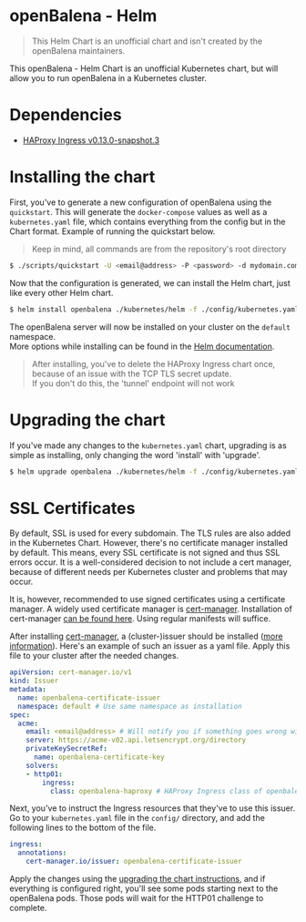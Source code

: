 # openBalena - Helm

> This Helm Chart is an unofficial chart and isn't created by the openBalena maintainers.

This openBalena - Helm Chart is an unofficial Kubernetes chart, but will allow you to run openBalena in a Kubernetes cluster.  

# Dependencies
- [HAProxy Ingress v0.13.0-snapshot.3](https://github.com/jcmoraisjr/haproxy-ingress)

# Installing the chart
First, you've to generate a new configuration of openBalena using the `quickstart`. This will generate the `docker-compose` values as well as a `kubernetes.yaml` file, which contains everything from the config but in the Chart format. Example of running the quickstart below.

> Keep in mind, all commands are from the repository's root directory

```bash
$ ./scripts/quickstart -U <email@address> -P <password> -d mydomain.com
```

Now that the configuration is generated, we can install the Helm chart, just like every other Helm chart. 

```bash
$ helm install openbalena ./kubernetes/helm -f ./config/kubernetes.yaml
```

The openBalena server will now be installed on your cluster on the `default` namespace.   
More options while installing can be found in the [Helm documentation](https://helm.sh/docs/).

> After installing, you've to delete the HAProxy Ingress chart once, because of an issue with the TCP TLS secret update.  
> If you don't do this, the 'tunnel' endpoint will not work

# Upgrading the chart
If you've made any changes to the `kubernetes.yaml` chart, upgrading is as simple as installing, only changing the word 'install' with 'upgrade'.

```bash
$ helm upgrade openbalena ./kubernetes/helm -f ./config/kubernetes.yaml
```

# SSL Certificates
By default, SSL is used for every subdomain. The TLS rules are also added in the Kubernetes Chart. However, there's no certificate manager installed by default. This means, every SSL certificate is not signed and thus SSL errors occur. It is a well-considered decision to not include a cert manager, because of different needs per Kubernetes cluster and problems that may occur.    

It is, however, recommended to use signed certificates using a certificate manager. A widely used certificate manager is [cert-manager](https://cert-manager.io/docs/). Installation of cert-manager [can be found here](https://cert-manager.io/docs/installation/kubernetes/). Using regular manifests will suffice.  

After installing [cert-manager](https://cert-manager.io/docs/), a (cluster-)issuer should be installed ([more information](https://cert-manager.io/docs/concepts/issuer/)). Here's an example of such an issuer as a yaml file. Apply this file to your cluster after the needed changes.

```yaml
apiVersion: cert-manager.io/v1
kind: Issuer
metadata:
  name: openbalena-certificate-issuer
  namespace: default # Use same namespace as installation
spec:
  acme:
    email: <email@address> # Will notify you if something goes wrong with the certificates
    server: https://acme-v02.api.letsencrypt.org/directory
    privateKeySecretRef:
      name: openbalena-certificate-key
    solvers:
    - http01:
        ingress:
          class: openbalena-haproxy # HAProxy Ingress class of openbalena
```

Next, you've to instruct the Ingress resources that they've to use this issuer. Go to your `kubernetes.yaml` file in the `config/` directory, and add the following lines to the bottom of the file.

```yaml
ingress:
  annotations:
    cert-manager.io/issuer: openbalena-certificate-issuer
```

Apply the changes using the [upgrading the chart instructions](#Upgrading-the-chart), and if everything is configured right, you'll see some pods starting next to the openBalena pods. Those pods will wait for the HTTP01 challenge to complete.
